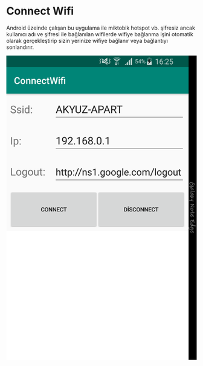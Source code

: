 <h1>Connect Wifi</h1>
<p>Android üzeinde çalışan bu uygulama ile miktobik hotspot vb. şifresiz ancak kullanıcı adı ve şifresi ile bağlanılan wifilerde wifiye bağlanma işini otomatik olarak gerçekleştirip sizin yerinize wifiye bağlanır veya bağlantıyı sonlandırır.</p>

![Connect Wifi](/ConnectWifiSs.png)
